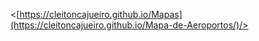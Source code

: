 
<[https://cleitoncajueiro.github.io/Mapas](https://cleitoncajueiro.github.io/Mapa-de-Aeroportos/)/>
